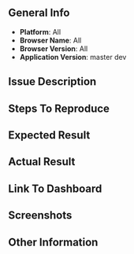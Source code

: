 ## General Info
- **Platform**: All
- **Browser Name**: All
- **Browser Version**: All
- **Application Version**: master dev

## Issue Description

## Steps To Reproduce

## Expected Result

## Actual Result

## Link To Dashboard

## Screenshots

## Other Information
